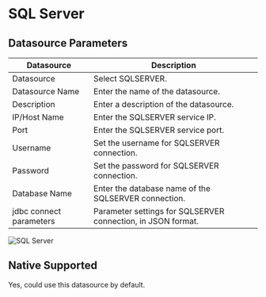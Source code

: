 SQL Server
===========

Datasource Parameters
-----------------------

| Datasource | Description |
| --- | --- |
| Datasource | Select SQLSERVER. |
| Datasource Name | Enter the name of the datasource. |
| Description | Enter a description of the datasource. |
| IP/Host Name | Enter the SQLSERVER service IP. |
| Port | Enter the SQLSERVER service port. |
| Username | Set the username for SQLSERVER connection. |
| Password | Set the password for SQLSERVER connection. |
| Database Name | Enter the database name of the SQLSERVER connection. |
| jdbc connect parameters | Parameter settings for SQLSERVER connection, in JSON format. |

![SQL Server](/img/new_ui/dev/datasource/sql_server.png)

Native Supported
----------------

Yes, could use this datasource by default.